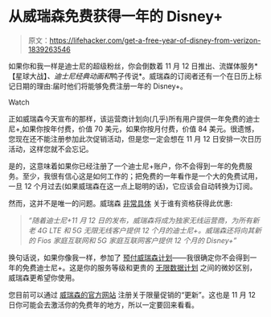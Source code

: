 # 从威瑞森免费获得一年的 Disney+

> 原文：<https://lifehacker.com/get-a-free-year-of-disney-from-verizon-1839263546>

如果你和我一样是迪士尼的超级粉丝，你会倒数着 11 月 12 日推出、流媒体服务*【星球大战】*、迪士尼经典动画和*鸭子传说*。威瑞森的订阅者还有一个在日历上标记日期的理由:届时他们将能够免费注册一年的 Disney+。

Watch

正如威瑞森今天宣布的那样，该运营商计划向(几乎)所有用户提供一年免费的迪士尼+,如果你按年付费，价值 70 美元，如果你按月付费，价值 84 美元。很遗憾，您现在还不能注册参加此次促销活动，但是您一定会想在 11 月 12 日安排一次日历活动，这样您就不会忘记。

是的，这意味着如果你已经注册了一个迪士尼+账户，你不会得到一年的免费服务。至少，我很有信心这是如何工作的；把免费的一年看作是一个大的免费试用，一旦 12 个月过去(如果威瑞森在这一点上聪明的话)，它应该会自动转换为订阅。

然而，这并不是唯一的问题。威瑞森 [非常具体](https://www.verizon.com/about/news/verizon-disney-plus-12-months) 关于谁有资格获得此优惠:

> *“随着迪士尼+11 月 12 日的发布，威瑞森将成为独家无线运营商，为所有新老 4G LTE 和 5G 无限无线客户提供 12 个月的迪士尼+。威瑞森还将向其新的 Fios 家庭互联网和 5G 家庭互联网客户提供 12 个月的 Disney+”*

换句话说，如果你像我一样，参加了 [预付威瑞森计划](https://www.verizon.com/prepaid/)——我很确定你不会得到一年的免费迪士尼+。这是你的服务等级和更贵的 [无限数据计划](https://www.verizonwireless.com/plans/unlimited/) 之间的微妙区别，威瑞森更希望你使用。

您目前可以通过 [威瑞森的官方网站](https://www.verizonwireless.com/solutions-and-services/disneyplus/?CMP=OLA_CON_OTH_11111_NA_20191021_NA_M20190117_00001) 注册关于限量促销的“更新”。这也是 11 月 12 日你可能会去激活你的免费年的地方，所以一定要回来看看。
